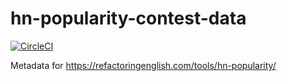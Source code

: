 # hn-popularity-contest-data

[![CircleCI](https://dl.circleci.com/status-badge/img/gh/mtlynch/hn-popularity-contest-data/tree/master.svg?style=svg)](https://dl.circleci.com/status-badge/redirect/gh/mtlynch/hn-popularity-contest-data/tree/master)

Metadata for https://refactoringenglish.com/tools/hn-popularity/
